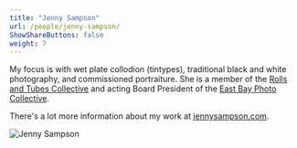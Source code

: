 ```yaml
---
title: "Jenny Sampson"
url: /people/jenny-sampson/
ShowShareButtons: false
weight: 7
---
```


My focus is with wet plate collodion (tintypes), traditional black and white photography, and commissioned portraiture. She is a member of the [Rolls and Tubes Collective](https://www.instagram.com/rolls_and_tubes/) and acting Board President of the [East Bay Photo Collective](https://www.ebpco.org/).

There's a lot more information about my work at [jennysampson.com](https://jennysampson.com).

![Jenny Sampson](/images/jenny/jenny.jpg)
